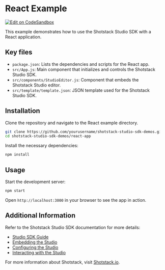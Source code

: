 # React Example
[![Edit on CodeSandbox](https://img.shields.io/badge/Edit_on-CodeSandbox-blue?logo=codesandbox)](https://codesandbox.io/p/sandbox/studio-sdk-46xjpj)

This example demonstrates how to use the Shotstack Studio SDK with a React application.

## Key files

- `package.json`: Lists the dependencies and scripts for the React app.
- `src/App.js`: Main component that initializes and controls the Shotstack Studio SDK.
- `src/components/StudioEditor.js`: Component that embeds the Shotstack Studio editor.
- `src/template/template.json`: JSON template used for the Shotstack Studio SDK.

## Installation

Clone the repository and navigate to the React example directory.

```bash
git clone https://github.com/yourusername/shotstack-studio-sdk-demos.git
cd shotstack-studio-sdk-demos/react-app
```

Install the necessary dependencies:

```bash
npm install
```

## Usage

Start the development server:

```bash
npm start
```

Open `http://localhost:3000` in your browser to see the app in action.

## Additional Information

Refer to the Shotstack Studio SDK documentation for more details:

- [Studio SDK Guide](https://shotstack.io/docs/guide/studio-sdk/)
- [Embedding the Studio](https://shotstack.io/docs/guide/studio-sdk/embedding-the-studio/)
- [Configuring the Studio](https://shotstack.io/docs/guide/studio-sdk/configuring-the-studio/)
- [Interacting with the Studio](https://shotstack.io/docs/guide/studio-sdk/interacting-with-the-studio/)

For more information about Shotstack, visit [Shotstack.io](https://shotstack.io).